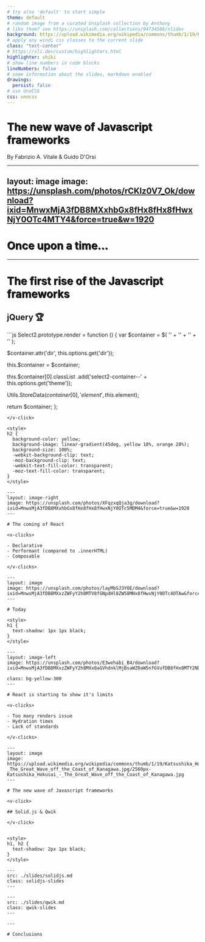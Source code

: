 ```yaml
---
# try also 'default' to start simple
theme: default
# random image from a curated Unsplash collection by Anthony
# like them? see https://unsplash.com/collections/94734566/slidev
background: https://upload.wikimedia.org/wikipedia/commons/thumb/1/19/Katsushika_Hokusai_-_The_Great_Wave_off_the_Coast_of_Kanagawa.jpg/2560px-Katsushika_Hokusai_-_The_Great_Wave_off_the_Coast_of_Kanagawa.jpg
# apply any windi css classes to the current slide
class: "text-center"
# https://sli.dev/custom/highlighters.html
highlighter: shiki
# show line numbers in code blocks
lineNumbers: false
# some information about the slides, markdown enabled
drawings:
  persist: false
# use UnoCSS
css: unocss
---
```


# The new wave of Javascript frameworks

By Fabrizio A. Vitale & Guido D'Orsi

---
layout: image
image: https://unsplash.com/photos/rCKIz0V7_Ok/download?ixid=MnwxMjA3fDB8MXxhbGx8fHx8fHx8fHwxNjY0OTc4MTY4&force=true&w=1920
---

# Once upon a time...


<style>
h1 {
  text-shadow: 1px 1px black;
}
</style>

---

# The first rise of the Javascript frameworks

<v-click>

## jQuery 🏆

</v-click>

<v-click>
```js
Select2.prototype.render = function () {
  var $container = $(
    '<span class="select2 select2-container">' +
      '<span class="selection"></span>' +
      '<span class="dropdown-wrapper" aria-hidden="true"></span>' +
    '</span>'
  );

  $container.attr('dir', this.options.get('dir'));

  this.$container = $container;

  this.$container[0].classList
    .add('select2-container--' + this.options.get('theme'));

  Utils.StoreData($container[0], 'element', this.$element);

  return $container;
};
```
</v-click>

<style>
h2 {
  background-color: yellow;
  background-image: linear-gradient(45deg, yellow 10%, orange 20%);
  background-size: 100%;
  -webkit-background-clip: text;
  -moz-background-clip: text;
  -webkit-text-fill-color: transparent;
  -moz-text-fill-color: transparent;
}
</style>

---
layout: image-right
image: https://unsplash.com/photos/XFqzxqQja3g/download?ixid=MnwxMjA3fDB8MXxhbGx8fHx8fHx8fHwxNjY0OTc5MDM4&force=true&w=1920
---

# The coming of React

<v-clicks>

- Declarative
- Performant (compared to .innerHTML)
- Composable

</v-clicks>

---
layout: image
image: https://unsplash.com/photos/layMbSJ3YOE/download?ixid=MnwxMjA3fDB8MXxzZWFyY2h8MTV8fGNpdHl8ZW58MHx8fHwxNjY0OTc4OTAw&force=true&w=1920
---

# Today

<style>
h1 {
  text-shadow: 1px 1px black;
}
</style>

---
layout: image-left
image: https://unsplash.com/photos/E3wehabi_B4/download?ixid=MnwxMjA3fDB8MXxzZWFyY2h8MXx8aGVhdnklMjBsaWZ0aW5nfGVufDB8fHx8MTY2NDkzNjMzNg&force=true&w=1920

class: bg-yellow-300
---

# React is starting to show it's limits

<v-clicks>

- Too many renders issue
- Hydration times
- Lack of standards

</v-clicks>

---
layout: image
image: https://upload.wikimedia.org/wikipedia/commons/thumb/1/19/Katsushika_Hokusai_-_The_Great_Wave_off_the_Coast_of_Kanagawa.jpg/2560px-Katsushika_Hokusai_-_The_Great_Wave_off_the_Coast_of_Kanagawa.jpg
---

# The new wave of Javascript frameworks

<v-click>

## Solid.js & Qwik 

</v-click>


<style>
h1, h2 {
  text-shadow: 2px 1px black;
}
</style>

---
src: ./slides/solidjs.md
class: solidjs-slides
---

---
src: ./slides/qwik.md
class: qwik-slides
---

---

# Conclusions
